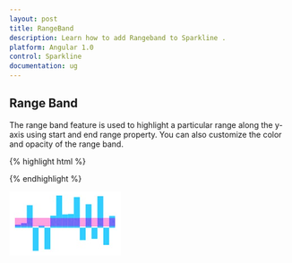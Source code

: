 ```yaml
---
layout: post
title: RangeBand
description: Learn how to add Rangeband to Sparkline .
platform: Angular 1.0
control: Sparkline
documentation: ug
---
```


## Range Band  

The range band feature is used to highlight a particular range along the y-axis using start and end range property. You can also customize the color and opacity of the range band. 

{% highlight html %}

<html xmlns="http://www.w3.org/1999/xhtml" lang="en" ng-app="SparklineApp">
    <head>
        <title>Essential Studio for AngularJS: CircularGauge</title>
        <!--CSS and Script file References -->
    </head>
  <body ng-controller="SparkCtrl">
    <div id="container" >
    <ej-sparkline e-rangebandsettings-startrange="4" e-rangebandsettings-endrange="30" e-rangebandsettings-color="#ff14ae" e-rangebandsettings-opacity="0.4"></ej-sparkline>
    </div>
    <script>
        angular.module('SparkApp', ['ejangular'])
            .controller('SparkCtrl', function ($scope) {
                });
    </script>
    </body>
</html>

{% endhighlight %}

![](Range-Band_images/Range-Band_img1.png)

